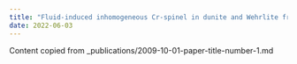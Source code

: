 ```yaml
---
title: "Fluid-induced inhomogeneous Cr-spinel in dunite and Wehrlite from the Duke Island Complex, Southeastern Alaska"
date: 2022-06-03
---
```


Content copied from _publications/2009-10-01-paper-title-number-1.md